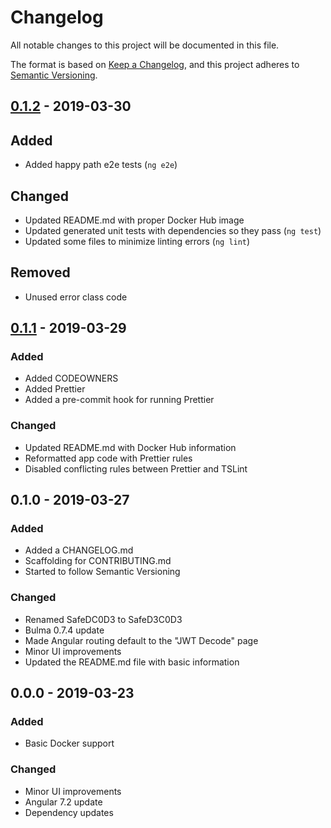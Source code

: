 # Changelog
All notable changes to this project will be documented in this file.

The format is based on [Keep a Changelog], and this project adheres to [Semantic Versioning].

## [0.1.2] - 2019-03-30
## Added
- Added happy path e2e tests (`ng e2e`)

## Changed
- Updated README.md with proper Docker Hub image
- Updated generated unit tests with dependencies so they pass (`ng test`)
- Updated some files to minimize linting errors (`ng lint`)

## Removed
- Unused error class code

## [0.1.1] - 2019-03-29
### Added
- Added CODEOWNERS
- Added Prettier
- Added a pre-commit hook for running Prettier

### Changed
- Updated README.md with Docker Hub information
- Reformatted app code with Prettier rules
- Disabled conflicting rules between Prettier and TSLint

## 0.1.0 - 2019-03-27
### Added
- Added a CHANGELOG.md
- Scaffolding for CONTRIBUTING.md
- Started to follow Semantic Versioning

### Changed
- Renamed SafeDC0D3 to SafeD3C0D3
- Bulma 0.7.4 update
- Made Angular routing default to the "JWT Decode" page
- Minor UI improvements
- Updated the README.md file with basic information

## 0.0.0 - 2019-03-23
### Added
- Basic Docker support

### Changed
- Minor UI improvements
- Angular 7.2 update
- Dependency updates

[Keep a Changelog]: https://keepachangelog.com/en/1.0.0/
[Semantic Versioning]: https://semver.org/spec/v2.0.0.html
[0.1.1]: https://github.com/jvendryes/SafeD3C0D3/releases/tag/0.1.1
[0.1.2]: https://github.com/jvendryes/SafeD3C0D3/releases/tag/0.1.2